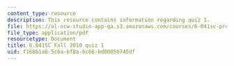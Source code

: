 ```yaml
---
content_type: resource
description: This resource contains information regarding quiz 1.
file: https://ol-ocw-studio-app-qa.s3.amazonaws.com/courses/6-041sc-probabilistic-systems-analysis-and-applied-probability-fall-2013/f168b1a65cbabf8a6c66bd00058745df_MIT6_041SCF13_quiz01.pdf
file_type: application/pdf
resourcetype: Document
title: 6.041SC Fall 2010 quiz 1
uid: f168b1a6-5cba-bf8a-6c66-bd00058745df
---
```

